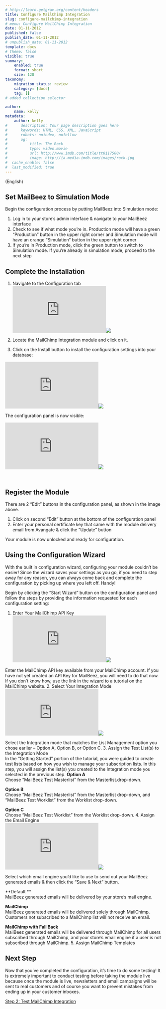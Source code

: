 ```yaml
---
# http://learn.getgrav.org/content/headers
title: Configure MailChimp Integration
slug: configure-mailchimp-integration
# menu: Configure MailChimp Integration
date: 01-11-2012
published: false
publish_date: 01-11-2012
# unpublish_date: 01-11-2012
template: docs
# theme: false
visible: true
summary:
    enabled: true
    format: short
    size: 128
taxonomy:
    migration_status: review
    category: [docs]
    tag: []
# added collection selector

author:
    name: kelly
metadata:
    author: kelly
#      description: Your page description goes here
#      keywords: HTML, CSS, XML, JavaScript
#      robots: noindex, nofollow
#      og:
#          title: The Rock
#          type: video.movie
#          url: http://www.imdb.com/title/tt0117500/
#          image: http://ia.media-imdb.com/images/rock.jpg
#  cache_enable: false
#  last_modified: true
---
```


(English)

## Set MailBeez to Simulation Mode

Begin the configuration process by putting MailBeez into Simulation mode:

1. Log in to your store’s admin interface & navigate to your MailBeez interface
2. Check to see if what mode you’re in. Production mode will have a green “Production” button in the upper right corner and Simulation mode will have an orange “Simulation” button in the upper right corner
3. If you’re in Production mode, click the green button to switch to Simulation mode. If you’re already in simulation mode, proceed to the next step

## Complete the Installation

1. Navigate to the Configuration tab
[![](http://localhost/wordpress_mailbeez_EOL/wp-content/themes/awake/lib/scripts/timthumb/thumb.php?src=http://www.mailbeez.com/images/doc/common_images/config_tab2.png&w=270&h=175&zc=1&q=100 "Configuration Tab")](http://www.mailbeez.com/images/doc/common_images/config_tab2.png "Configuration Tab")![](http://localhost/wordpress_mailbeez_EOL/wp-content/themes/awake/images/shortcodes/image_shadow.png)

3. Locate the MailChimp Integration module and click on it.
4. Click on the Install button to install the configuration settings into your database:

[![](http://localhost/wordpress_mailbeez_EOL/wp-content/themes/awake/lib/scripts/timthumb/thumb.php?src=http://localhost/wordpress_mailbeez_EOL/wp-content/themes/awake/images/assets/invalid_image.png&w=175&h=130&zc=1&q=100 "Install Configuration Settings into your Database")](http://www.mailbeez.com/images/doc/configbeez/config_mailchimp/install.png "Install Configuration Settings into your Database")![](http://localhost/wordpress_mailbeez_EOL/wp-content/themes/awake/images/shortcodes/image_shadow.png)

The configuration panel is now visible:

[![](http://localhost/wordpress_mailbeez_EOL/wp-content/themes/awake/lib/scripts/timthumb/thumb.php?src=http://localhost/wordpress_mailbeez_EOL/wp-content/themes/awake/images/assets/invalid_image.png&w=175&h=324&zc=1&q=100 "MailChimp Integration Configuration Panel")](http://www.mailbeez.com/images/doc/configbeez/config_mouseflow/config_mailchimp.png "MailChimp Integration Configuration Panel")![](http://localhost/wordpress_mailbeez_EOL/wp-content/themes/awake/images/shortcodes/image_shadow.png)

 

## Register the Module

There are 2 “Edit” buttons in the configuration panel, as shown in the image above.

1. Click on second “Edit” button at the bottom of the configuration panel
2. Enter your personal certificate key that came with the module delivery email from Avangate & click the “Update” button

Your module is now unlocked and ready for configuration.

## Using the Configuration Wizard

With the built in configuration wizard, configuring your module couldn’t be easier! Since the wizard saves your settings as you go, if you need to step away for any reason, you can always come back and complete the configuration by picking up where you left off. Handy!

Begin by clicking the “Start Wizard” button on the configuration panel and follow the steps by providing the information requested for each configuration setting:

1. Enter Your MailChimp API Key  
[![](http://localhost/wordpress_mailbeez_EOL/wp-content/themes/awake/lib/scripts/timthumb/thumb.php?src=http://localhost/wordpress_mailbeez_EOL/wp-content/themes/awake/images/assets/invalid_image.png&w=270&h=200&zc=1&q=100 "MailChimp Configuration Wizard - MailChimp API Key")](http://www.mailbeez.com/images/doc/configbeez/config_mouseflow/wizard_api_key.png "MailChimp Configuration Wizard - MailChimp API Key")![](http://localhost/wordpress_mailbeez_EOL/wp-content/themes/awake/images/shortcodes/image_shadow.png)

Enter the MailChimp API key available from your MailChimp account. If you have not yet created an API Key for MailBeez, you will need to do that now. If you don’t know how, use the link in the wizard to a tutorial on the MailChimp website.
2. Select Your Integration Mode  
[![](http://localhost/wordpress_mailbeez_EOL/wp-content/themes/awake/lib/scripts/timthumb/thumb.php?src=http://localhost/wordpress_mailbeez_EOL/wp-content/themes/awake/images/assets/invalid_image.png&w=270&h=200&zc=1&q=100 "MailChimp Configuration Wizard - Integration Mode")](http://www.mailbeez.com/images/doc/configbeez/config_mouseflow/wizard_integration_mode.png "MailChimp Configuration Wizard - Integration Mode")![](http://localhost/wordpress_mailbeez_EOL/wp-content/themes/awake/images/shortcodes/image_shadow.png)

Select the Integration mode that matches the List Management option you chose earlier – Option A, Option B, or Option C.
3. Assign the Test List(s) to the Integration Mode  
 In the “Getting Started” portion of the tutorial, you were guided to create test lists based on how you wish to manage your subscription lists. In this step, you will assign the list(s) you created to the Integration mode you selected in the previous step. **Option A**  
 Choose “MailBeez Test Masterlist” from the Masterlist.drop-down.

**Option B**  
 Choose “MailBeez Test Masterlist” from the Masterlist drop-down, and “MailBeez Test Worklist” from the Worklist drop-down.

**Option C**  
 Choose “MailBeez Test Worklist” from the Worklist drop-down.
4. Assign the Email Engine  
[![](http://localhost/wordpress_mailbeez_EOL/wp-content/themes/awake/lib/scripts/timthumb/thumb.php?src=http://localhost/wordpress_mailbeez_EOL/wp-content/themes/awake/images/assets/invalid_image.png&w=270&h=200&zc=1&q=100 "MailChimp Configuration Wizard - Assign Email Engine")](http://www.mailbeez.com/images/doc/configbeez/config_mouseflow/wizard_assign_email_engine.png "MailChimp Configuration Wizard - Assign Email Engine")![](http://localhost/wordpress_mailbeez_EOL/wp-content/themes/awake/images/shortcodes/image_shadow.png)

Select which email engine you’d like to use to send out your MailBeez generated emails & then click the “Save & Next” button.

**Default **  
 MailBeez generated emails will be delivered by your store’s mail engine.

**MailChimp**  
 MailBeez generated emails will be delivered solely through MailChimp. Customers not subscribed to a MailChimp list will not receive an email.

**MailChimp with Fall Back**  
 MailBeez generated emails will be delivered through MailChimp for all users subscribed through MailChimp, and your store’s email engine if a user is not subscribed through MailChimp.
5. Assign MailChimp Templates

## Next Step

Now that you’ve completed the configuration, it’s time to do some testing! It is extremely important to conduct testing before taking the module live because once the module is live, newsletters and email campaigns will be sent to real customers and of course you want to prevent mistakes from ending up in your customer inboxes.

[Step 2: Test MailChimp Integration](http://www.mailbeez.com/documentation/tutorials/configbeez-tutorials/mailchimp-integration-tutorial/test-mailchimp-integration/)
